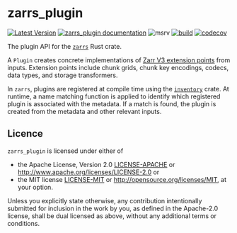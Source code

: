# zarrs_plugin

[![Latest Version](https://img.shields.io/crates/v/zarrs_plugin.svg)](https://crates.io/crates/zarrs_plugin)
[![zarrs_plugin documentation](https://docs.rs/zarrs_plugin/badge.svg)](https://docs.rs/zarrs_plugin)
![msrv](https://img.shields.io/crates/msrv/zarrs_plugin)
[![build](https://github.com/zarrs/zarrs/actions/workflows/ci.yml/badge.svg)](https://github.com/zarrs/zarrs/actions/workflows/ci.yml)
[![codecov](https://codecov.io/gh/zarrs/zarrs/graph/badge.svg?component=zarrs_plugin)](https://codecov.io/gh/zarrs/zarrs)

The plugin API for the [`zarrs`](https://crates.io/crates/zarrs) Rust crate.

A `Plugin` creates concrete implementations of [Zarr V3 extension points](https://zarr-specs.readthedocs.io/en/latest/v3/core/index.html#extension-points) from inputs.
Extension points include chunk grids, chunk key encodings, codecs, data types, and storage transformers.

In `zarrs`, plugins are registered at compile time using the [`inventory`](https://docs.rs/inventory/latest/inventory/) crate.
At runtime, a name matching function is applied to identify which registered plugin is associated with the metadata.
If a match is found, the plugin is created from the metadata and other relevant inputs.

## Licence
`zarrs_plugin` is licensed under either of
 - the Apache License, Version 2.0 [LICENSE-APACHE](./LICENCE-APACHE) or <http://www.apache.org/licenses/LICENSE-2.0> or
 - the MIT license [LICENSE-MIT](./LICENCE-MIT) or <http://opensource.org/licenses/MIT>, at your option.

Unless you explicitly state otherwise, any contribution intentionally submitted for inclusion in the work by you, as defined in the Apache-2.0 license, shall be dual licensed as above, without any additional terms or conditions.
